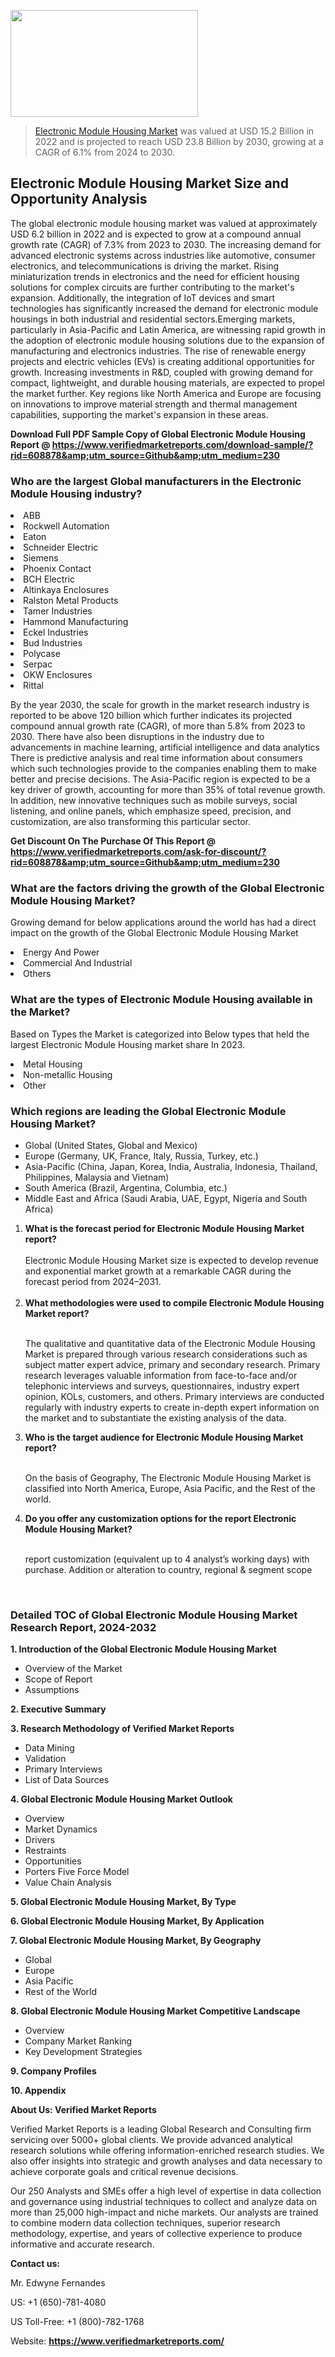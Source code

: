<img src="https://ffe5etoiles.com/wp-content/uploads/2024/12/MST1-300x171.png" alt="" width="300" height="171" class="alignnone size-medium wp-image-20088" /><blockquote><p><p><a href="https://www.verifiedmarketreports.com/download-sample/?rid=608878&utm_source=Github&utm_medium=230" target="_blank">Electronic Module Housing Market</a> was valued at USD 15.2 Billion in 2022 and is projected to reach USD 23.8 Billion by 2030, growing at a CAGR of 6.1% from 2024 to 2030.</p></blockquote><p><h2>Electronic Module Housing Market Size and Opportunity Analysis</h2>The global electronic module housing market was valued at approximately USD 6.2 billion in 2022 and is expected to grow at a compound annual growth rate (CAGR) of 7.3% from 2023 to 2030. The increasing demand for advanced electronic systems across industries like automotive, consumer electronics, and telecommunications is driving the market. Rising miniaturization trends in electronics and the need for efficient housing solutions for complex circuits are further contributing to the market's expansion. Additionally, the integration of IoT devices and smart technologies has significantly increased the demand for electronic module housings in both industrial and residential sectors.Emerging markets, particularly in Asia-Pacific and Latin America, are witnessing rapid growth in the adoption of electronic module housing solutions due to the expansion of manufacturing and electronics industries. The rise of renewable energy projects and electric vehicles (EVs) is creating additional opportunities for growth. Increasing investments in R&D, coupled with growing demand for compact, lightweight, and durable housing materials, are expected to propel the market further. Key regions like North America and Europe are focusing on innovations to improve material strength and thermal management capabilities, supporting the market's expansion in these areas.</p><p class=""><strong>Download Full PDF Sample Copy of Global Electronic Module Housing Report @ <a href="https://www.verifiedmarketreports.com/download-sample/?rid=608878&amp;utm_source=Github&amp;utm_medium=230" target="_blank">https://www.verifiedmarketreports.com/download-sample/?rid=608878&amp;utm_source=Github&amp;utm_medium=230</a></strong></p><h3 id="" class="">Who are the largest Global manufacturers in the Electronic Module Housing industry?</h3><p><li>ABB</li><li> Rockwell Automation</li><li> Eaton</li><li> Schneider Electric</li><li> Siemens</li><li> Phoenix Contact</li><li> BCH Electric</li><li> Altinkaya Enclosures</li><li> Ralston Metal Products</li><li> Tamer Industries</li><li> Hammond Manufacturing</li><li> Eckel Industries</li><li> Bud Industries</li><li> Polycase</li><li> Serpac</li><li> OKW Enclosures</li><li> Rittal</li></p><div class=""><div class="" dir="" data-message-author-role="" data-message-id="" data-message-model-slug=""><div class=""><div class=""><div class=""><div class="" dir="" data-message-author-role="" data-message-id="" data-message-model-slug=""><div class=""><div class=""><p>By the year 2030, the scale for growth in the market research industry is reported to be above 120 billion which further indicates its projected compound annual growth rate (CAGR), of more than 5.8% from 2023 to 2030. There have also been disruptions in the industry due to advancements in machine learning, artificial intelligence and data analytics There is predictive analysis and real time information about consumers which such technologies provide to the companies enabling them to make better and precise decisions. The Asia-Pacific region is expected to be a key driver of growth, accounting for more than 35% of total revenue growth. In addition, new innovative techniques such as mobile surveys, social listening, and online panels, which emphasize speed, precision, and customization, are also transforming this particular sector.</p><p><strong>Get Discount On The Purchase Of This Report @&nbsp; <a href="https://www.verifiedmarketreports.com/ask-for-discount/?rid=608878&amp;utm_source=Github&amp;utm_medium=230" target="_blank">https://www.verifiedmarketreports.com/ask-for-discount/?rid=608878&amp;utm_source=Github&amp;utm_medium=230</a></strong></p></div></div></div></div></div></div></div></div><h3 id="" class="">What are the factors driving the growth of the Global Electronic Module Housing Market?</h3><p id="" class="">Growing demand for below applications around the world has had a direct impact on the growth of the Global Electronic Module Housing Market</p><p id="" class=""><li>Energy And Power</li><li> Commercial And Industrial</li><li> Others</li></p><h3 id="" class="">What are the types of Electronic Module Housing available in the Market?</h3><p id="" class="">Based on Types the Market is categorized into Below types that held the largest Electronic Module Housing market share In 2023.</p><p id="" class=""><li>Metal Housing</li><li> Non-metallic Housing</li><li> Other</li></p><h3 id="" class="">Which regions are leading the Global Electronic Module Housing Market?</h3><ul><li>Global (United States, Global and Mexico)</li><li>Europe (Germany, UK, France, Italy, Russia, Turkey, etc.)</li><li>Asia-Pacific (China, Japan, Korea, India, Australia, Indonesia, Thailand, Philippines, Malaysia and Vietnam)</li><li>South America (Brazil, Argentina, Columbia, etc.)</li><li>Middle East and Africa (Saudi Arabia, UAE, Egypt, Nigeria and South Africa)</li></ul><p><ol><li><strong>What is the forecast period for Electronic Module Housing Market report?<br /></strong><br /><span data-sheets-root="1" data-sheets-value="{&quot;1&quot;:2,&quot;2&quot;:&quot;XXXX size is expected to develop revenue and exponential market growth at a remarkable CAGR during the forecast period from 2024&ndash;2030.&quot;}" data-sheets-userformat="{&quot;2&quot;:12674,&quot;4&quot;:{&quot;1&quot;:2,&quot;2&quot;:16776960},&quot;10&quot;:2,&quot;11&quot;:0,&quot;15&quot;:&quot;Arial&quot;,&quot;16&quot;:12}">Electronic Module Housing Market size is expected to develop revenue and exponential market growth at a remarkable CAGR during the forecast period from 2024&ndash;2031.</span><br /><br /></li><li><strong>What methodologies were used to compile Electronic Module Housing Market report?<br /><br /></strong><p>The qualitative and quantitative data of the&nbsp;Electronic Module Housing Market is prepared through various research considerations such as subject matter expert advice, primary and secondary research. Primary research leverages valuable information from face-to-face and/or telephonic interviews and surveys, questionnaires, industry expert opinion, KOLs, customers, and others. Primary interviews are conducted regularly with industry experts to create in-depth expert information on the market and to substantiate the existing analysis of the data.&nbsp;</p></li><li><strong>Who is the target audience for Electronic Module Housing Market report?<br /><br /></strong><p>On the basis of Geography, The&nbsp;Electronic Module Housing Market is classified into North America, Europe, Asia Pacific, and the Rest of the world.</p></li><li><strong>Do you offer any customization options for the report Electronic Module Housing Market?<br /><br /></strong><p>report customization (equivalent up to 4 analyst&rsquo;s working days) with purchase. Addition or alteration to country, regional &amp; segment scope</p><p>&nbsp;</p></li></ol></p><h3 id="" class="">Detailed TOC of Global Electronic Module Housing Market Research Report, 2024-2032</h3><p id="" class=""><strong>1. Introduction of the Global Electronic Module Housing Market</strong></p><ul><li>Overview of the Market</li><li>Scope of Report</li><li>Assumptions</li></ul><p id="" class=""><strong>2. Executive Summary</strong></p><p id="" class=""><strong>3. Research Methodology of&nbsp;Verified Market Reports</strong></p><ul><li>Data Mining</li><li>Validation</li><li>Primary Interviews</li><li>List of Data Sources</li></ul><p id="" class=""><strong>4. Global Electronic Module Housing Market Outlook</strong></p><ul><li>Overview</li><li>Market Dynamics</li><li>Drivers</li><li>Restraints</li><li>Opportunities</li><li>Porters Five Force Model</li><li>Value Chain Analysis</li></ul><p id="" class=""><strong>5. Global Electronic Module Housing Market, By&nbsp;Type</strong></p><p id="" class=""><strong>6. Global Electronic Module Housing Market, By Application</strong></p><p id="" class=""><strong>7. Global Electronic Module Housing Market, By Geography</strong></p><ul><li>Global</li><li>Europe</li><li>Asia Pacific</li><li>Rest of the World</li></ul><p id="" class=""><strong>8. Global Electronic Module Housing Market Competitive Landscape</strong></p><ul><li>Overview</li><li>Company Market Ranking</li><li>Key Development Strategies</li></ul><p id="" class=""><strong>9. Company Profiles</strong></p><p id="" class=""><strong>10. Appendix</strong></p><p id="" class=""><strong>About Us: Verified Market Reports</strong></p><p id="" class="">Verified Market Reports is a leading Global Research and Consulting firm servicing over 5000+ global clients. We provide advanced analytical research solutions while offering information-enriched research studies. We also offer insights into strategic and growth analyses and data necessary to achieve corporate goals and critical revenue decisions.</p><p id="" class="">Our 250 Analysts and SMEs offer a high level of expertise in data collection and governance using industrial techniques to collect and analyze data on more than 25,000 high-impact and niche markets. Our analysts are trained to combine modern data collection techniques, superior research methodology, expertise, and years of collective experience to produce informative and accurate research.</p><p id="" class=""><strong>Contact us:</strong></p><p id="" class="">Mr. Edwyne Fernandes</p><p id="" class="">US: +1 (650)-781-4080</p><p id="" class="">US Toll-Free: +1 (800)-782-1768</p><p id="" class="">Website: <a target="" data-test-app-aware-link=""><strong>https://www.verifiedmarketreports.com/</strong></a></p>
